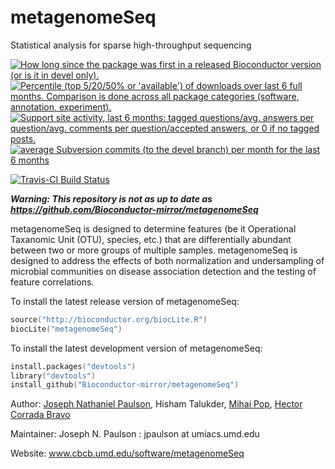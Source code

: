 metagenomeSeq
=============

Statistical analysis for sparse high-throughput sequencing

<a href="http://www.bioconductor.org/packages/devel/bioc/html/metagenomeSeq.html#since"><img border="0" src="http://www.bioconductor.org/shields/years-in-bioc/metagenomeSeq.svg" title="How long since the package was first in a released Bioconductor version (or is it in devel only)."></a> <a href="http://bioconductor.org/packages/stats/bioc/metagenomeSeq.html"><img border="0" src="http://www.bioconductor.org/shields/downloads/metagenomeSeq.svg" title="Percentile (top 5/20/50% or 'available') of downloads over last 6 full months. Comparison is done across all package categories (software, annotation, experiment)."></a> <a href="https://support.bioconductor.org/t/metagenomeSeq/"><img border="0" src="http://www.bioconductor.org/shields/posts/metagenomeSeq.svg" title="Support site activity, last 6 months: tagged questions/avg. answers per question/avg. comments per question/accepted answers, or 0 if no tagged posts."></a> <a href="http://www.bioconductor.org/packages/devel/bioc/html/metagenomeSeq.html#svn_source"><img border="0" src="http://www.bioconductor.org/shields/commits/bioc/metagenomeSeq.svg" title="average Subversion commits (to the devel branch) per month for the last 6 months"></a>

[![Travis-CI Build Status](https://travis-ci.org/HCBravoLab/metagenomeSeq.svg?branch=master)](https://travis-ci.org/HCBravoLab/metagenomeSeq)

***Warning: This repository is not as up to date as https://github.com/Bioconductor-mirror/metagenomeSeq***

metagenomeSeq is designed to determine features (be it Operational Taxanomic Unit (OTU), species, etc.) 
that are differentially abundant between two or more groups of multiple samples. metagenomeSeq is designed 
to address the effects of both normalization and undersampling of microbial communities on disease 
association detection and the testing of feature correlations.

To install the latest release version of metagenomeSeq:
```S
source("http://bioconductor.org/biocLite.R")
biocLite("metagenomeSeq")
```

To install the latest development version of metagenomeSeq:
```S
install.packages("devtools")
library("devtools")
install_github("Bioconductor-mirror/metagenomeSeq")
```

Author: [Joseph Nathaniel Paulson](http://www.cbcb.umd.edu/~jpaulson), Hisham Talukder, [Mihai Pop](http://www.cbcb.umd.edu/~mpop), [Hector Corrada Bravo](http://www.cbcb.umd.edu/~hcorrada)

Maintainer: Joseph N. Paulson : jpaulson at umiacs.umd.edu

Website: www.cbcb.umd.edu/software/metagenomeSeq
